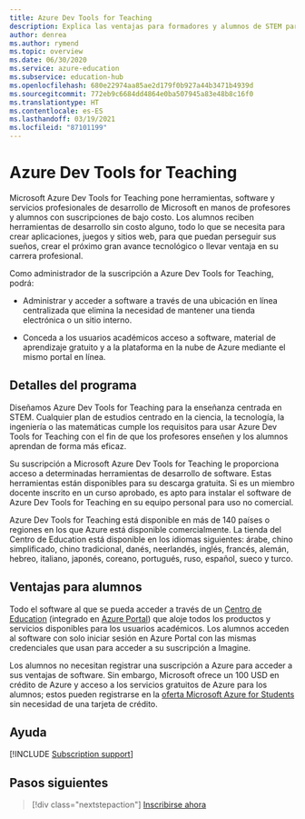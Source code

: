 ```yaml
---
title: Azure Dev Tools for Teaching
description: Explica las ventajas para formadores y alumnos de STEM para el programa Azure Dev Tools for Teaching.
author: denrea
ms.author: rymend
ms.topic: overview
ms.date: 06/30/2020
ms.service: azure-education
ms.subservice: education-hub
ms.openlocfilehash: 680e22974aa85ae2d179f0b927a44b3471b4939d
ms.sourcegitcommit: 772eb9c6684dd4864e0ba507945a83e48b8c16f0
ms.translationtype: HT
ms.contentlocale: es-ES
ms.lasthandoff: 03/19/2021
ms.locfileid: "87101199"
---
```

# <a name="what-is-azure-dev-tools-for-teaching"></a>Azure Dev Tools for Teaching

Microsoft Azure Dev Tools for Teaching pone herramientas, software y servicios profesionales de desarrollo de Microsoft en manos de profesores y alumnos con suscripciones de bajo costo. Los alumnos reciben herramientas de desarrollo sin costo alguno, todo lo que se necesita para crear aplicaciones, juegos y sitios web, para que puedan perseguir sus sueños, crear el próximo gran avance tecnológico o llevar ventaja en su carrera profesional.

Como administrador de la suscripción a Azure Dev Tools for Teaching, podrá:

- Administrar y acceder a software a través de una ubicación en línea centralizada que elimina la necesidad de mantener una tienda electrónica o un sitio interno.

- Conceda a los usuarios académicos acceso a software, material de aprendizaje gratuito y a la plataforma en la nube de Azure mediante el mismo portal en línea.

## <a name="program-details"></a>Detalles del programa

Diseñamos Azure Dev Tools for Teaching para la enseñanza centrada en STEM. Cualquier plan de estudios centrado en la ciencia, la tecnología, la ingeniería o las matemáticas cumple los requisitos para usar Azure Dev Tools for Teaching con el fin de que los profesores enseñen y los alumnos aprendan de forma más eficaz. 

Su suscripción a Microsoft Azure Dev Tools for Teaching le proporciona acceso a determinadas herramientas de desarrollo de software. Estas herramientas están disponibles para su descarga gratuita. Si es un miembro docente inscrito en un curso aprobado, es apto para instalar el software de Azure Dev Tools for Teaching en su equipo personal para uso no comercial.

Azure Dev Tools for Teaching está disponible en más de 140 países o regiones en los que Azure está disponible comercialmente. La tienda del Centro de Education está disponible en los idiomas siguientes: árabe, chino simplificado, chino tradicional, danés, neerlandés, inglés, francés, alemán, hebreo, italiano, japonés, coreano, portugués, ruso, español, sueco y turco.

## <a name="student-benefits"></a>Ventajas para alumnos

Todo el software al que se pueda acceder a través de un [Centro de Education](https://azureforeducation.microsoft.com/devtools) (integrado en [Azure Portal](https://portal.azure.com/)) que aloje todos los productos y servicios disponibles para los usuarios académicos. Los alumnos acceden al software con solo iniciar sesión en Azure Portal con las mismas credenciales que usan para acceder a su suscripción a Imagine.

Los alumnos no necesitan registrar una suscripción a Azure para acceder a sus ventajas de software. Sin embargo, Microsoft ofrece un 100 USD en crédito de Azure y acceso a los servicios gratuitos de Azure para los alumnos; estos pueden registrarse en la [oferta Microsoft Azure for Students](azure-students-program.md) sin necesidad de una tarjeta de crédito.

## <a name="getting-help"></a>Ayuda

[!INCLUDE [Subscription support](../../../includes/edu-dev-tools-program-support.md)]

## <a name="next-steps"></a>Pasos siguientes

> [!div class="nextstepaction"]
> [Inscribirse ahora](enroll-renew-subscription.md)
